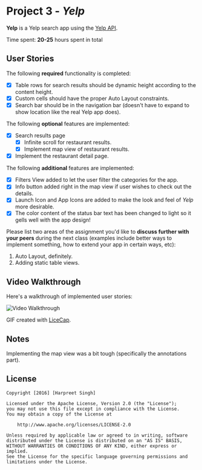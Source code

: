 # Project 3 - *Yelp*

**Yelp** is a Yelp search app using the [Yelp API](http://www.yelp.com/developers/documentation/v2/search_api).

Time spent: **20-25** hours spent in total

## User Stories

The following **required** functionality is completed:

- [x] Table rows for search results should be dynamic height according to the content height.
- [x] Custom cells should have the proper Auto Layout constraints.
- [x] Search bar should be in the navigation bar (doesn't have to expand to show location like the real Yelp app does).

The following **optional** features are implemented:

- [x] Search results page
   - [x] Infinite scroll for restaurant results.
   - [x] Implement map view of restaurant results.
- [x] Implement the restaurant detail page.

The following **additional** features are implemented:

- [x] Filters View added to let the user filter the categories for the app.
- [x] Info button added right in the map view if user wishes to check out the details.
- [x] Launch Icon and App Icons are added to make the look and feel of *Yelp* more desirable.
- [x] The color content of the status bar text has been changed to light so it gells well with the app design!

Please list two areas of the assignment you'd like to **discuss further with your peers** during the next class (examples include better ways to implement something, how to extend your app in certain ways, etc):

1. Auto Layout, definitely.
2. Adding static table views.

## Video Walkthrough 

Here's a walkthrough of implemented user stories:

<img src='http://i.imgur.com/aNR5q7k.gif' title='Video Walkthrough' width='' alt='Video Walkthrough' />

GIF created with [LiceCap](http://www.cockos.com/licecap/).

## Notes

Implementing the map view was a bit tough (specifically the annotations part).

## License

    Copyright [2016] [Harpreet Singh]

    Licensed under the Apache License, Version 2.0 (the "License");
    you may not use this file except in compliance with the License.
    You may obtain a copy of the License at

        http://www.apache.org/licenses/LICENSE-2.0

    Unless required by applicable law or agreed to in writing, software
    distributed under the License is distributed on an "AS IS" BASIS,
    WITHOUT WARRANTIES OR CONDITIONS OF ANY KIND, either express or implied.
    See the License for the specific language governing permissions and
    limitations under the License.
